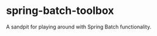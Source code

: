 spring-batch-toolbox
====================

A sandpit for playing around with Spring Batch functionality.